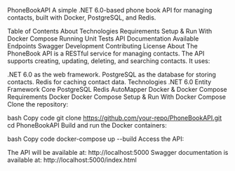 PhoneBookAPI
A simple .NET 6.0-based phone book API for managing contacts, built with Docker, PostgreSQL, and Redis.

Table of Contents
About
Technologies
Requirements
Setup & Run
With Docker Compose
Running Unit Tests
API Documentation
Available Endpoints
Swagger
Development
Contributing
License
About
The PhoneBook API is a RESTful service for managing contacts. The API supports creating, updating, deleting, and searching contacts. It uses:

.NET 6.0 as the web framework.
PostgreSQL as the database for storing contacts.
Redis for caching contact data.
Technologies
.NET 6.0
Entity Framework Core
PostgreSQL
Redis
AutoMapper
Docker & Docker Compose
Requirements
Docker
Docker Compose
Setup & Run
With Docker Compose
Clone the repository:

bash
Copy code
git clone https://github.com/your-repo/PhoneBookAPI.git
cd PhoneBookAPI
Build and run the Docker containers:

bash
Copy code
docker-compose up --build
Access the API:

The API will be available at: http://localhost:5000
Swagger documentation is available at: http://localhost:5000/index.html
